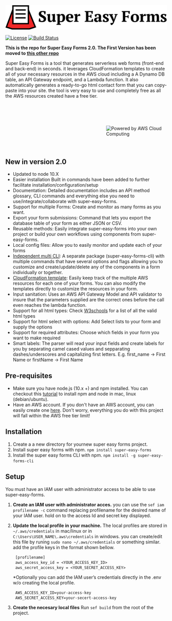 ![Super Easy Forms](img/super-easy-forms-logo.png)

[![License](http://img.shields.io/:license-mit-blue.svg?style=flat-square)](http://gkpty.mit-license.org)
[![Build Status](https://travis-ci.com/gkpty/super-easy-forms.svg?branch=master)](https://travis-ci.com/gkpty/super-easy-forms)

**This is the repo for Super Easy Forms 2.0. The First Version has been moved to [this other repo](https://github.com/gkpty/super-easy-forms-classic)**

Super Easy Forms is a tool that generates serverless web forms (front-end and back-end) in seconds. it leverages CloudFormation templates to create all of your necessary resources in the AWS cloud including a A Dynamo DB table, an API Gateway endpoint, and a Lambda function. It also automatically generates a ready-to-go html contact form that you can copy-paste into your site. the tool is very easy to use and completely free as all the AWS resources created have a free tier.

<div style="padding-top:70px; padding-bottom:70px">
<a href="https://aws.amazon.com/what-is-cloud-computing"><img style="margin-left:70px" align="right" height="70px" width="190px" src="https://d0.awsstatic.com/logos/powered-by-aws.png" alt="Powered by AWS Cloud Computing"></a>
</div>

## New in version 2.0
- Updated to node 10.X
- Easier installation Built in commands have been added to further facilitate installation/configuration/setup
- Documentation: Detailed documentation includes an API method glossary, CLI commands and everything else you need to use/integrate/collaborate with super-easy-forms.
- Support for multiple Forms: Create and monitor as many forms as you want.
- Export your form submissions: Command that lets you export the database table of your form as either JSON or CSV.
- Reusable methods: Easily integrate super-easy-forms into your own project or build your own workflows using components from super-easy-forms.
- Local config files: Allow you to easily monitor and update each of your forms
- [Independent multi CLI](https://github.com/gkpty/super-easy-forms-cli): A separate package (super-easy-forms-cli) with multiple commands that have several options and flags allowing you to customize and create/update/delete any of the components in a form individually or together.
- [CloudFormation template](https://aws.amazon.com/cloudformation/): Easily keep track of the multiple AWS resources for each one of your forms. You can also modify the templates directly to customize the resources in your form.
- Input sanitation: Uses an AWS API Gateway Model and API validator to insure that the parameters supplied are the correct ones before the call even reaches the lambda function.
- Support for all html types: Check [W3schools](https://www.w3schools.com/html/html_form_input_types.asp) for a list of all the valid html types
- Support for html select with options: Add Select lists to your form and supply the options
- Support for required attributes: Choose which fields in your form you want to make required
- Smart labels: The parser will read your input fields and create labels for you by separating camel cased values and sepparating dashes/underscores and capitalizing first letters. E.g. first_name → First Name or  firstName → First Name

## Pre-requisites

*  Make sure you have node.js (10.x +) and npm installed. You can checkout this [tutorial](https://medium.com/@lucaskay/install-node-and-npm-using-nvm-in-mac-or-linux-ubuntu-f0c85153e173) to install npm and node in mac, linux (debian/ubuntu).
* Have an AWS account. If you don't have an AWS account, you can easily create one [here](https://portal.aws.amazon.com/billing/signup?#/start). Don't worry, everything you do with this project will fall within the AWS free tier limit! 

## Installation

1. Create a a new directory for yournew super easy forms project. 
2. Install super easy forms with npm. `npm install super-easy-forms`
3. Install the super easy forms CLI with npm. `npm install -g super-easy-forms-cli`

## Setup

You must have an IAM user with administrator access to be able to use super-easy-forms.

1. **Create an IAM user with administrator acces.** you can use the `sef iam profilename -c` command replacing profilename for the desired name of your IAM user. hold on to the access Id and secret key displayed.
2. **Update the local profile in your machine.** The local profiles are stored in `~/.aws/credentials` in mac/linux or in `C:\Users\USER_NAME\.aws\credentials` in windows. you can create/edit this file by runing `sudo nano ~/.aws/credentials` or something similar. add the profile keys in the format shown bellow.

        [profilename]
        aws_access_key_id = <YOUR_ACCESS_KEY_ID>
        aws_secret_access_key = <YOUR_SECRET_ACCESS_KEY>

      *Optionally you can add the IAM user’s credentials directly in the .env w/o creating the local profile.

        AWS_ACCESS_KEY_ID=your-access-key
        AWS_SECRET_ACCESS_KEY=your-secert-access-key
3. **Create the necesary local files** Run `sef build` from the root of the project.
